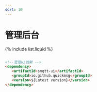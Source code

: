 ```yaml
---
sort: 10
---
```

# 管理后台

{% include list.liquid %}




```markdown

<!--管理ui依赖 -->
<dependency>
   <artifactId>smqtt-ui</artifactId>
   <groupId>io.github.quickmsg</groupId>
   <version>${Latest version}</version>
</dependency>

```
